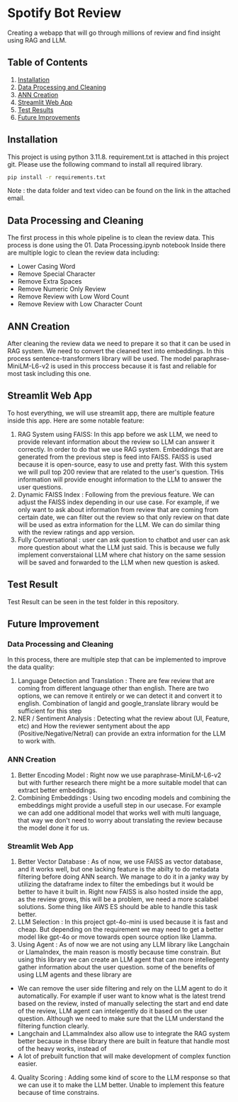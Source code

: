 # Spotify Bot Review

Creating a webapp that will go through millions of review and find insight using RAG and LLM.

## Table of Contents
1. [Installation](#installation)
2. [Data Processing and Cleaning](#data-processing-and-cleaning)
3. [ANN Creation](#ann-creation)
4. [Streamlit Web App](#streamlit-web-app)
5. [Test Results](#test-results)
6. [Future Improvements](#future-improvements)

## Installation
This project is using python 3.11.8. requirement.txt is attached in this project git. 
Please use the following command to install all required library. 

```bash
pip install -r requirements.txt
```

Note : the data folder and text video can be found on the link in the attached email.

## Data Processing and Cleaning
The first process in this whole pipeline is to clean the review data. 
This process is done using the 01. Data Processing.ipynb notebook
Inside there are multiple logic to clean the review data including: 
- Lower Casing Word
- Remove Special Character
- Remove Extra Spaces
- Remove Numeric Only Review
- Remove Review with Low Word Count
- Remove Review with Low Character Count

## ANN Creation
After cleaning the review data we need to prepare it so that it can be used in RAG system. 
We need to convert the cleaned text into embeddings. In this process sentence-transformers library will be used. 
The model paraphrase-MiniLM-L6-v2 is used in this proccess because it is fast and reliable for most task including this one.

## Streamlit Web App
To host everything, we will use streamlit app, there are multiple feature inside this app. Here are some notable feature:
1. RAG System using FAISS: In this app before we ask LLM, we need to provide relevant information about the review so LLM can answer it correctly. In order to do that we use RAG system. Embeddings that are generated from the previous step is feed into FAISS. FAISS is used because it is open-source, easy to use and pretty fast. With this system we will pull top 200 review that are related to the user's question. 
THis information will provide enought information to the LLM to answer the user questions.
2. Dynamic FAISS Index : Following from the previous feature. We can adjust the FAISS index depending in our use case. For example, if we only want to ask about information from review that are coming from certain date, we can filter out the review so that only review on that date will be used as extra information for the LLM. We can do similar thing with the review ratings and app version.
3. Fully Conversational : user can ask question to chatbot and user can ask more question about what the LLM just said. This is because we fully implement converstaional LLM where chat history on the same session will be saved and forwarded to the LLM when new question is asked. 

## Test Result
Test Result can be seen in the test folder in this repository.

## Future Improvement
### Data Processing and Cleaning
In this process, there are multiple step that can be implemented to improve the data quality: 
1. Language Detection and Translation : There are few review that are coming from different language other than english. There are two options, we can remove it entirely or we can detect it and convert it to english. Combination of langid and google_translate library would be sufficient for this step
2. NER / Sentiment Analysis : Detecting what the review about (UI, Feature, etc) and How the reviewer sentyment about the app (Positive/Negative/Netral) can provide an extra information for the LLM to work with. 

### ANN Creation
1. Better Encoding Model : Right now we use  paraphrase-MiniLM-L6-v2 but with further research there might be a more suitable model that can extract better embeddings.
2. Combining Embeddings : Using two encoding models and combining the embeddings might provide a usefull step in our usecase. For example we can add one additional model that works well with multi language, that way we don't need to worry about translating the review because the model done it for us. 

### Streamlit Web App
1. Better Vector Database : As of now, we use FAISS as vector database, and it works well, but one lacking feature is the abilty to do metadata filtering before doing ANN search. We manage to do it in a janky way by utilizing the dataframe index to filter the embedings but it would be better to have it built in. Right now FAISS is also hosted inside the app, as the review grows, this will be a problem, we need a more scalabel solutions. 
Some thing like AWS ES should be able to handle this task better. 
2. LLM Selection : In this project gpt-4o-mini is used because it is fast and cheap. But depending on the requirement we may need to get a better model like gpt-4o or move towards open source option like Llamma. 
3. Using Agent : As of now we are not using any LLM library like Langchain or LlamaIndex, the main reason is mostly because time constrain. But using this library we can create an LLM agent that can more intellegenty gather information about the user question. some of the benefits of using LLM agents and these library are 
- We can remove the user side filtering and rely on the LLM agent to do it automatically. For example if user want to know what is the latest trend based on the review, insted of manually selecting the start and end date of the review, LLM agent can intelegently do it based on the user question. Although we need to make sure that the LLM understand the filtering function clearly. 
- Langchain and LLammaIndex also allow use to integrate the RAG system better because in these library there are built in feature that handle most of the heavy works, instead of 
- A lot of prebuilt function that will make development of complex function easier. 
4. Quality Scoring : Adding some kind of score to the LLM response so that we can use it to make the LLM better. Unable to implement this feature because of time constrains.